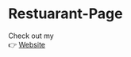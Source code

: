 # Restuarant-Page
<p>Check out my <br> 👉 <a href="https://chriscash2020.github.io/Restuarant-Page/">Website</a></p>

